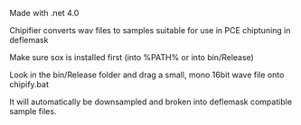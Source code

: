 Made with .net 4.0

Chipifier converts wav files to samples suitable for use in PCE chiptuning in deflemask

Make sure sox is installed first (into %PATH% or into bin/Release)

Look in the bin/Release folder and drag a small, mono 16bit wave file onto chipify.bat

It will automatically be downsampled and broken into deflemask compatible sample files.

